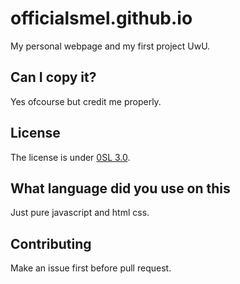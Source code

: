# officialsmel.github.io
My personal webpage and my first project UwU.

## Can I copy it?
Yes ofcourse but credit me properly.

## License
The license is under [0SL 3.0](LICENSE).

## What language did you use on this
Just pure javascript and html css.

## Contributing
Make an issue first before pull request.


